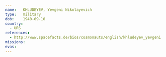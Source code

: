 ```yaml
---
name:	KHLUDEYEV, Yevgeni Nikolayevich 
type:	military
dob:	1940-09-10
country:
  - URS
references:
  - http://www.spacefacts.de/bios/cosmonauts/english/khludeyev_yevgeni.htm
missions:
evas:
---
```

